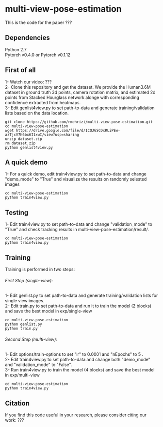 # multi-view-pose-estimation
This is the code for the paper ??? <br />

## Dependencies
Python 2.7 <br />
Pytorch v0.4.0 or Pytorch v0.1.12 <br />

## First of all
1- Watch our video: ??? <br />
2- Clone this repository and get the dataset. We provide the Human3.6M dataset in ground truth 3d points, camera rotation matrix, and estimated 2d points from Stacked Hourglass network alonge with corresponding confidence extracted from heatmaps.<br />
3- Edit genlist4view.py to set path-to-data and generate training/validation lists based on the data location.
```
git clone https://github.com/rmehrizi/multi-view-pose-estimation.git
cd multi-view-pose-estimation
wget https://drive.google.com/file/d/1CQJGSCDxRLiPEw-azTjcV7h6bx6I1xwI/view?usp=sharing
unzip dataset.zip
rm dataset.zip
python genlist4view.py
```

## A quick demo
1- For a quick demo, edit train4view.py to set path-to-data and change "demo_mode" to "True" and visualize the results on randomly selested images <br />
```
cd multi-view-pose-estimation
python train4view.py
```

## Testing
1- Edit train4view.py to set path-to-data and change "validation_mode" to "True" and check tracking results in multi-view-pose-estimation/result/. <br />
```
cd multi-view-pose-estimation
python train4view.py
```

## Training 
Training is performed in two steps: <br />
###### First Step (single-view):
1- Edit genlist.py to set path-to-data and generate training/validation lists for single view images. <br />
2- Edit train.py to set path-to-data and run it to train the model (2 blocks) and save the best model in exp/single-view <br />
```
cd multi-view-pose-estimation
python genlist.py
python train.py
```
###### Second Step (multi-view):
1- Edit options/train-options to set "lr" to 0.0001 and "nEpochs" to 5 . <br />
2- Edit train4view.py to set path-to-data and change both "demo_mode" and "validation_mode" to "False". <br />
3- Run train4view.py to train the model (4 blocks) and save the best model in exp/multi-view <br />
```
cd multi-view-pose-estimation
python train4view.py
```

## Citation
If you find this code useful in your research, please consider citing our work: ???


